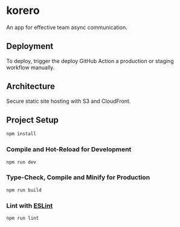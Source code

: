 # korero

An app for effective team async communication.

## Deployment

To deploy, trigger the deploy GitHub Action a production or staging workflow manually.

## Architecture

Secure static site hosting with S3 and CloudFront.

## Project Setup

```sh
npm install
```

### Compile and Hot-Reload for Development

```sh
npm run dev
```

### Type-Check, Compile and Minify for Production

```sh
npm run build
```

### Lint with [ESLint](https://eslint.org/)

```sh
npm run lint
```

